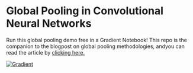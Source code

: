# Global Pooling in Convolutional Neural Networks

Run this global pooling demo free in a Gradient Notebook! This repo is the companion to the blogpost on global pooling methodologies, andyou can read the article by [clicking here.](blog.paperspace.com/global-pooling-in-convolutional-neural-networks/)

[![Gradient](https://assets.paperspace.io/img/gradient-badge.svg)](https://console.paperspace.com/github/gradient-ai/globalpoolingdemo?machine=Free-GPU&file=%2Fnotebook.ipynb)
